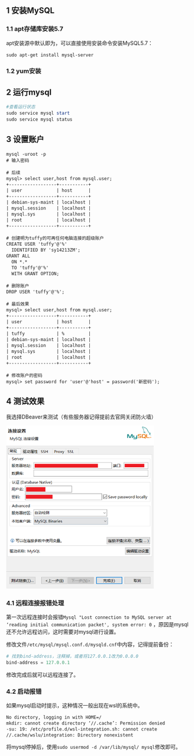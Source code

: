 ## 1 安装MySQL

### 1.1 apt存储库安装5.7

apt安装源中默认即为，可以直接使用安装命令安装MySQL5.7：

```powershell
sudo apt-get install mysql-server
```

### 1.2 yum安装



## 2 运行mysql

```powershell
#查看运行状态
sudo service mysql start
sudo service mysql status
```

## 3 设置账户

```mysql
mysql -uroot -p
# 输入密码

# 后续
mysql> select user,host from mysql.user;
+------------------+-----------+
| user             | host      |
+------------------+-----------+
| debian-sys-maint | localhost |
| mysql.session    | localhost |
| mysql.sys        | localhost |
| root             | localhost |
+------------------+-----------+

# 创建明为tuffy的可再任何电脑连接的超级账户
CREATE USER 'tuffy'@'%'
  IDENTIFIED BY 'sy14213ZM';
GRANT ALL
  ON *.*
  TO 'tuffy'@'%'
  WITH GRANT OPTION;
  
# 删除账户
DROP USER 'tuffy'@'%';

# 最后效果
mysql> select user,host from mysql.user;
+------------------+-----------+
| user             | host      |
+------------------+-----------+
| tuffy            | %         |
| debian-sys-maint | localhost |
| mysql.session    | localhost |
| mysql.sys        | localhost |
| root             | localhost |
+------------------+-----------+

# 修改账户的密码
mysql> set password for 'user'@'host' = password('新密码');
```

## 4 测试效果

我选择DBeaver来测试（有些服务器记得提前去官网关闭防火墙）

<img src="https://raw.githubusercontent.com/tufbel/TImages/main/mark/20210121172517.png" alt="远程连接aliyun的数据库" style="zoom: 67%;" />

### 4.1 远程连接报错处理

第一次远程连接时会报错`Mysql "Lost connection to MySQL server at ‘reading initial communication packet', system error: 0` ，原因是mysql还不允许远程访问，这时需要对mysql进行设置。

修改文件`/etc/mysql/mysql.conf.d/mysqld.cnf`中内容，记得提前备份：

```powershell
# 找到bind-address，注释掉，或者将127.0.0.1改为0.0.0.0
bind-address = 127.0.0.1
```

修改完成后就可以远程连接了。

### 4.2 启动报错

如果mysql启动时提示，这种情况一般出现在wsl的系统中。

```shel
No directory, logging in with HOME=/
mkdir: cannot create directory ‘//.cache’: Permission denied
-su: 19: /etc/profile.d/wsl-integration.sh: cannot create //.cache/wslu/integration: Directory nonexistent
```

将mysql停掉后，使用`sudo usermod -d /var/lib/mysql/ mysql`修改即可。
